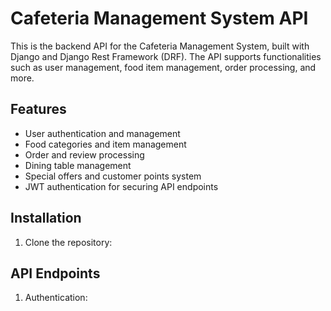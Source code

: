 # Cafeteria Management System API

This is the backend API for the Cafeteria Management System, built with Django and Django Rest Framework (DRF). The API supports functionalities such as user management, food item management, order processing, and more.

## Features

- User authentication and management
- Food categories and item management
- Order and review processing
- Dining table management
- Special offers and customer points system
- JWT authentication for securing API endpoints

## Installation

1. Clone the repository:


## API Endpoints

1. Authentication: 